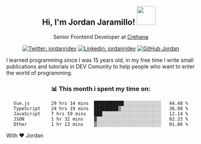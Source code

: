 <div align="center">
<h2 style="margin-right:10px;">Hi, I'm Jordan Jaramillo! <img src="https://media.giphy.com/media/Wj7lNjMNDxSmc/source.gif" width="50" > </h2>

<p>Senior Frontend Developer at <a href="https://www.crehana.com/">Crehana</a></p>

[![Twitter: jordanrjdev](https://img.shields.io/twitter/follow/jordanrjdev?style=social)](https://twitter.com/jordanrjdev)
[![Linkedin: jordanrjdev](https://img.shields.io/badge/-jordanrjdev-blue?style=flat-square&logo=Linkedin&logoColor=white&link=https://www.linkedin.com/in/jordanrjdev/)](https://www.linkedin.com/in/jordanrjdev/)
[![GitHub Jordan](https://img.shields.io/github/followers/jnadroj?label=follow&style=social)](https://github.com/jnadroj)

</div>
I learned programming since I was 15 years old, in my free time I write small publications and tutorials in DEV Comunity to help people who want to enter the world of programming.

<div align="center">

### 📊 **This month i spent my time on:**

<!--START_SECTION:waka-->

```text
Vue.js        29 hrs 14 mins  ███████████░░░░░░░░░░░░░░   44.48 %
TypeScript    24 hrs 19 mins  █████████▒░░░░░░░░░░░░░░░   36.98 %
JavaScript    7 hrs 59 mins   ███░░░░░░░░░░░░░░░░░░░░░░   12.14 %
JSON          1 hr 32 mins    ▓░░░░░░░░░░░░░░░░░░░░░░░░   02.33 %
Other         1 hr 13 mins    ▒░░░░░░░░░░░░░░░░░░░░░░░░   01.86 %
```

<!--END_SECTION:waka-->

</div>

With ❤️ Jordan

